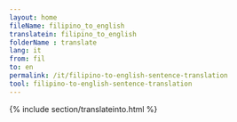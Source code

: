 ```yaml
---
layout: home
fileName: filipino_to_english
translatein: filipino_to_english
folderName : translate
lang: it
from: fil
to: en
permalink: /it/filipino-to-english-sentence-translation
tool: filipino-to-english-sentence-translation
---
```

{% include section/translateinto.html %}